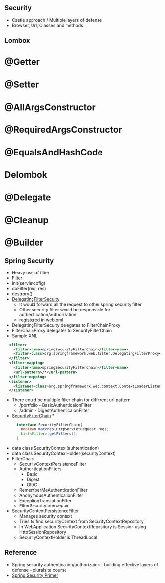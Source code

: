 ## Security

* Castle approach / Multiple layers of defense
* Browser, Url, Classes and methods

## Lombox
# @Getter
# @Setter
# @AllArgsConstructor
# @RequiredArgsConstructor
# @EqualsAndHashCode
# Delombok
# @Delegate
# @Cleanup
# @Builder


## Spring Security
* Heavy use of filter
* [Filter](https://tomcat.apache.org/tomcat-9.0-doc/servletapi/javax/servlet/http/HttpFilter.html)
 * init(servletcofig)
 * doFilter(req, res)
 * destrory()
* [DelegatingFilterSecuity](https://docs.spring.io/spring-framework/docs/current/javadoc-api/org/springframework/web/filter/DelegatingFilterProxy.html)
  * It would forward all the request to other spring security filter
  * Other security filter would be responsible for authentication/authorization
  * registered in web.xml
* DelegatingFilterSecuity delegates to FilterChainProxy
* FilterChainProxy delegates to SecurityFilterChain
* Sample XML
```xml
  <filter>
    <filter-name>springSecurityFilterChain</filter-name>
    <filter-class>org.springframework.web.filter.DelegatingFilterProxy</filter-class>
  </filter>
  <filter-mapping>
    <filter-name>springSecurityFilterChain</filter-name>
    <url-pattern>/*</url-pattern>
  </filter-mapping>
  <listener>
    <listener-class>org.springframework.web.context.ContextLoaderListener</listener-class>
  </listener>
```
* There could be multiple filter chain for different url pattern
  * /portfolio - BasicAuthenticaionFilter
  * /admin - DigestAuthenticaionFilter
* [SecurityFilterChain](https://docs.spring.io/spring-security/site/docs/3.0.x/reference/security-filter-chain.html)
  * 
  ```java
    interface SecurityFilterChain{
      boolean matches(HttpServletRequest req);
      List<Filter> getFilters();
    }
  ```
* data class SecurityContext(auhtentication)
* data class SecurityContextHolder(securityContext)
* FilterChain
  * SecurityContextPersistenceFilter
  * AuthenticationFilters
    * Basic
    * Digest
    * OIDC
  * RememberMeAuthenticationFilter
  * AnonymousAuthenticationFilter
  * ExceptionTranslationFilter
  * FilterSecurityInterceptor
* SecurityContextPersistenceFilter
  * Manages security context
  * Tries to find securityContext from SecurityContextRepository
  * In WebApplication SecurityContextRepository is Session using HttpSessionRepository
  * SecurityContextHolder is ThreadLocal


## Reference
* Spring security authentication/authorizaion - building effective layers of defense - pluralsite course
* [Spring Security Primer](https://spring.io/guides/topicals/spring-security-architecture/)